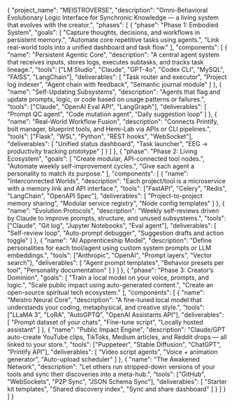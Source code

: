 {
  "project_name": "MEISTROVERSE",
  "description": "Omni-Behavioral Evolutionary Logic Interface for Synchronic Knowledge — a living system that evolves with the creator.",
  "phases": [
    {
      "phase": "Phase 1: Embodied System",
      "goals": [
        "Capture thoughts, decisions, and workflows in persistent memory.",
        "Automate core repetitive tasks using agents.",
        "Link real-world tools into a unified dashboard and task flow."
      ],
      "components": [
        {
          "name": "Persistent Agentic Core",
          "description": "A central agent system that receives inputs, stores logs, executes subtasks, and tracks task lineage.",
          "tools": ["LM Studio", "Claude", "GPT-4o", "Codex CLI", "MySQL", "FAISS", "LangChain"],
          "deliverables": [
            "Task router and executor",
            "Project log indexer",
            "Agent chain with feedback",
            "Semantic journal module"
          ]
        },
        {
          "name": "Self-Updating Subsystems",
          "description": "Agents that flag and update prompts, logic, or code based on usage patterns or failures.",
          "tools": ["Claude", "OpenAI Eval API", "LangGraph"],
          "deliverables": [
            "Prompt QC agent",
            "Code mutation agent",
            "Daily suggestion loop"
          ]
        },
        {
          "name": "Real-World Workflow Fusion",
          "description": "Connects Printify, bolt manager, blueprint tools, and Hemi-Lab via APIs or CLI pipelines.",
          "tools": ["Flask", "WSL", "Python", "REST hooks", "WebSocket"],
          "deliverables": [
            "Unified status dashboard",
            "Task launcher",
            "EEG → productivity tracking prototype"
          ]
        }
      ]
    },
    {
      "phase": "Phase 2: Living Ecosystem",
      "goals": [
        "Create modular, API-connected tool nodes.",
        "Automate weekly self-improvement cycles.",
        "Give each agent a personality to match its purpose."
      ],
      "components": [
        {
          "name": "Interconnected Worlds",
          "description": "Each project/tool is a microservice with a memory link and API interface.",
          "tools": ["FastAPI", "Celery", "Redis", "LangChain", "OpenAPI Spec"],
          "deliverables": [
            "Project-to-project memory sharing",
            "Modular service registry",
            "Node config templates"
          ]
        },
        {
          "name": "Evolution Protocols",
          "description": "Weekly self-reviews driven by Claude to improve prompts, structure, and unused subsystems.",
          "tools": ["Claude", "Git log", "Jupyter Notebooks", "Eval agent"],
          "deliverables": [
            "Self-review loop",
            "Auto-prompt debugger",
            "Suggestion drafts and action toggle"
          ]
        },
        {
          "name": "AI Apprenticeship Model",
          "description": "Define personalities for each tool/agent using custom system prompts or LLM embeddings.",
          "tools": ["Anthropic", "OpenAI", "Prompt layers", "Vector search"],
          "deliverables": [
            "Agent prompt templates",
            "Behavior presets per tool",
            "Personality documentation"
          ]
        }
      ]
    },
    {
      "phase": "Phase 3: Creator’s Dominion",
      "goals": [
        "Train a local model on your voice, prompts, and logic.",
        "Scale public impact using auto-generated content.",
        "Create an open-source spiritual tech ecosystem."
      ],
      "components": [
        {
          "name": "Meistro Neural Core",
          "description": "A fine-tuned local model that understands your coding, metaphysical, and creative style.",
          "tools": ["LLaMA 3", "LoRA", "AutoGPTQ", "OpenAI Assistants API"],
          "deliverables": [
            "Prompt dataset of your chats",
            "Fine-tune script",
            "Locally hosted assistant"
          ]
        },
        {
          "name": "Public Impact Engine",
          "description": "Claude/GPT auto-create YouTube clips, TikToks, Medium articles, and Reddit drops — all linked to your store.",
          "tools": ["Puppeteer", "Stable Diffusion", "ChatGPT", "Printify API"],
          "deliverables": [
            "Video script agents",
            "Voice + animation generator",
            "Auto-upload scheduler"
          ]
        },
        {
          "name": "The Awakened Network",
          "description": "Let others run stripped-down versions of your tools and sync their discoveries into a meta-hub.",
          "tools": ["GitHub", "WebSockets", "P2P Sync", "JSON Schema Sync"],
          "deliverables": [
            "Starter kit templates",
            "Shared discovery index",
            "Sync and share dashboard"
          ]
        }
      ]
    }
  ]
}
